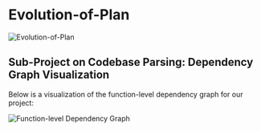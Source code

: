 # Evolution-of-Plan
![Evolution-of-Plan](https://github.com/user-attachments/assets/af98faeb-66d6-4278-af86-67d668d1954e)


## Sub-Project on Codebase Parsing: Dependency Graph Visualization

Below is a visualization of the function-level dependency graph for our project:

![Function-level Dependency Graph](https://www.mermaidchart.com/raw/1293d948-14f5-48d4-b05b-faa229167537?theme=light&version=v0.1&format=svg)

